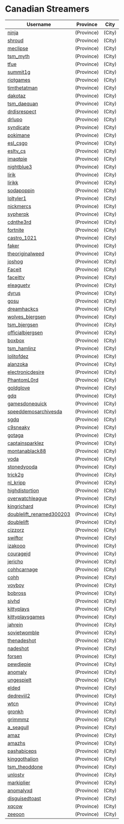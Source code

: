 # Canadian Streamers

| Username | Province | City |
|----------|----------|------|
| [ninja](https://twitch.tv/ninja) | (Province) | (City) |
| [shroud](https://twitch.tv/shroud) | (Province) | (City) |
| [meclipse](https://twitch.tv/meclipse) | (Province) | (City) |
| [tsm_myth](https://twitch.tv/tsm_myth) | (Province) | (City) |
| [tfue](https://twitch.tv/tfue) | (Province) | (City) |
| [summit1g](https://twitch.tv/summit1g) | (Province) | (City) |
| [riotgames](https://twitch.tv/riotgames) | (Province) | (City) |
| [timthetatman](https://twitch.tv/timthetatman) | (Province) | (City) |
| [dakotaz](https://twitch.tv/dakotaz) | (Province) | (City) |
| [tsm_daequan](https://twitch.tv/tsm_daequan) | (Province) | (City) |
| [drdisrespect](https://twitch.tv/drdisrespect) | (Province) | (City) |
| [drlupo](https://twitch.tv/drlupo) | (Province) | (City) |
| [syndicate](https://twitch.tv/syndicate) | (Province) | (City) |
| [pokimane](https://twitch.tv/pokimane) | (Province) | (City) |
| [esl_csgo](https://twitch.tv/esl_csgo) | (Province) | (City) |
| [esltv_cs](https://twitch.tv/esltv_cs) | (Province) | (City) |
| [imaqtpie](https://twitch.tv/imaqtpie) | (Province) | (City) |
| [nightblue3](https://twitch.tv/nightblue3) | (Province) | (City) |
| [lirik](https://twitch.tv/lirik) | (Province) | (City) |
| [lirikk](https://twitch.tv/lirikk) | (Province) | (City) |
| [sodapoppin](https://twitch.tv/sodapoppin) | (Province) | (City) |
| [loltyler1](https://twitch.tv/loltyler1) | (Province) | (City) |
| [nickmercs](https://twitch.tv/nickmercs) | (Province) | (City) |
| [sypherpk](https://twitch.tv/sypherpk) | (Province) | (City) |
| [cdnthe3rd](https://twitch.tv/cdnthe3rd) | (Province) | (City) |
| [fortnite](https://twitch.tv/fortnite) | (Province) | (City) |
| [castro_1021](https://twitch.tv/castro_1021) | (Province) | (City) |
| [faker](https://twitch.tv/faker) | (Province) | (City) |
| [theoriginalweed](https://twitch.tv/theoriginalweed) | (Province) | (City) |
| [joshog](https://twitch.tv/joshog) | (Province) | (City) |
| [Faceit](https://twitch.tv/Faceit) | (Province) | (City) |
| [faceittv](https://twitch.tv/faceittv) | (Province) | (City) |
| [eleaguetv](https://twitch.tv/eleaguetv) | (Province) | (City) |
| [dyrus](https://twitch.tv/dyrus) | (Province) | (City) |
| [gosu](https://twitch.tv/gosu) | (Province) | (City) |
| [dreamhackcs](https://twitch.tv/dreamhackcs) | (Province) | (City) |
| [wolves_bjergsen](https://twitch.tv/wolves_bjergsen) | (Province) | (City) |
| [tsm_bjergsen](https://twitch.tv/tsm_bjergsen) | (Province) | (City) |
| [officialbjergsen](https://twitch.tv/officialbjergsen) | (Province) | (City) |
| [boxbox](https://twitch.tv/boxbox) | (Province) | (City) |
| [tsm_hamlinz](https://twitch.tv/tsm_hamlinz) | (Province) | (City) |
| [lolitofdez](https://twitch.tv/lolitofdez) | (Province) | (City) |
| [alanzoka](https://twitch.tv/alanzoka) | (Province) | (City) |
| [electronicdesire](https://twitch.tv/electronicdesire) | (Province) | (City) |
| [PhantomL0rd](https://twitch.tv/PhantomL0rd) | (Province) | (City) |
| [goldglove](https://twitch.tv/goldglove) | (Province) | (City) |
| [gdq](https://twitch.tv/gdq) | (Province) | (City) |
| [gamesdonequick](https://twitch.tv/gamesdonequick) | (Province) | (City) |
| [speeddemosarchivesda](https://twitch.tv/speeddemosarchivesda) | (Province) | (City) |
| [sgdq](https://twitch.tv/sgdq) | (Province) | (City) |
| [c9sneaky](https://twitch.tv/c9sneaky) | (Province) | (City) |
| [gotaga](https://twitch.tv/gotaga) | (Province) | (City) |
| [captainsparklez](https://twitch.tv/captainsparklez) | (Province) | (City) |
| [montanablack88](https://twitch.tv/montanablack88) | (Province) | (City) |
| [yoda](https://twitch.tv/yoda) | (Province) | (City) |
| [stonedyooda](https://twitch.tv/stonedyooda) | (Province) | (City) |
| [trick2g](https://twitch.tv/trick2g) | (Province) | (City) |
| [nl_kripp](https://twitch.tv/nl_kripp) | (Province) | (City) |
| [highdistortion](https://twitch.tv/highdistortion) | (Province) | (City) |
| [overwatchleague](https://twitch.tv/overwatchleague) | (Province) | (City) |
| [kingrichard](https://twitch.tv/kingrichard) | (Province) | (City) |
| [doublelift_renamed300203](https://twitch.tv/doublelift_renamed300203) | (Province) | (City) |
| [doublelift](https://twitch.tv/doublelift) | (Province) | (City) |
| [cizzorz](https://twitch.tv/cizzorz) | (Province) | (City) |
| [swiftor](https://twitch.tv/swiftor) | (Province) | (City) |
| [izakooo](https://twitch.tv/izakooo) | (Province) | (City) |
| [couragejd](https://twitch.tv/couragejd) | (Province) | (City) |
| [jericho](https://twitch.tv/jericho) | (Province) | (City) |
| [cohhcarnage](https://twitch.tv/cohhcarnage) | (Province) | (City) |
| [cohh](https://twitch.tv/cohh) | (Province) | (City) |
| [voyboy](https://twitch.tv/voyboy) | (Province) | (City) |
| [bobross](https://twitch.tv/bobross) | (Province) | (City) |
| [sivhd](https://twitch.tv/sivhd) | (Province) | (City) |
| [kittyplays](https://twitch.tv/kittyplays) | (Province) | (City) |
| [kittyplaysgames](https://twitch.tv/kittyplaysgames) | (Province) | (City) |
| [jahrein](https://twitch.tv/jahrein) | (Province) | (City) |
| [sovietwomble](https://twitch.tv/sovietwomble) | (Province) | (City) |
| [thenadeshot](https://twitch.tv/thenadeshot) | (Province) | (City) |
| [nadeshot](https://twitch.tv/nadeshot) | (Province) | (City) |
| [forsen](https://twitch.tv/forsen) | (Province) | (City) |
| [pewdiepie](https://twitch.tv/pewdiepie) | (Province) | (City) |
| [anomaly](https://twitch.tv/anomaly) | (Province) | (City) |
| [ungespielt](https://twitch.tv/ungespielt) | (Province) | (City) |
| [elded](https://twitch.tv/elded) | (Province) | (City) |
| [dedreviil2](https://twitch.tv/dedreviil2) | (Province) | (City) |
| [wtcn](https://twitch.tv/wtcn) | (Province) | (City) |
| [gronkh](https://twitch.tv/gronkh) | (Province) | (City) |
| [grimmmz](https://twitch.tv/grimmmz) | (Province) | (City) |
| [a_seagull](https://twitch.tv/a_seagull) | (Province) | (City) |
| [amaz](https://twitch.tv/amaz) | (Province) | (City) |
| [amazhs](https://twitch.tv/amazhs) | (Province) | (City) |
|  [pashabiceps](https://twitch.tv/pashabiceps) | (Province) | (City) |
| [kinggothalion](https://twitch.tv/kinggothalion) | (Province) | (City) |
| [tsm_theoddone](https://twitch.tv/tsm_theoddone) | (Province) | (City) |
| [unlostv](https://twitch.tv/unlostv) | (Province) | (City) |
| [markiplier](https://twitch.tv/markiplier) | (Province) | (City) |
| [anomalyxd](https://twitch.tv/anomalyxd) | (Province) | (City) |
| [disguisedtoast](https://twitch.tv/disguisedtoast) | (Province) | (City) |
| [xqcow](https://twitch.tv/xqcow) | (Province) | (City) |
| [zeeoon](https://twitch.tv/zeeoon) | (Province) | (City) |
